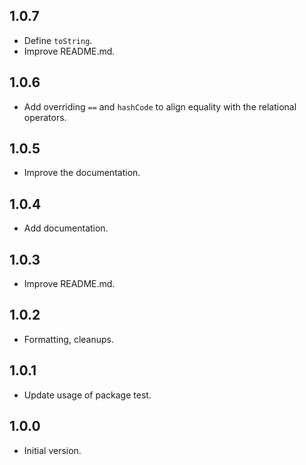 ## 1.0.7

- Define `toString`.
- Improve README.md.

## 1.0.6

- Add overriding `==` and `hashCode` to align equality with
  the relational operators.

## 1.0.5

- Improve the documentation.

## 1.0.4

- Add documentation.

## 1.0.3

- Improve README.md.

## 1.0.2

- Formatting, cleanups.

## 1.0.1

- Update usage of package test.

## 1.0.0

- Initial version.
